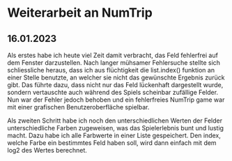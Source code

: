 # Weiterarbeit an NumTrip
## 16.01.2023

Als erstes habe ich heute viel Zeit damit verbracht, das Feld fehlerfrei auf dem Fenster darzustellen. Nach langer mühsamer Fehlersuche stellte sich schliessliche heraus, dass ich aus flüchtigkeit die list.index() funktion an einer Stelle benutzte, an welcher sie nicht das gewünschte Ergebnis zurück gibt. Das führte dazu, dass nicht nur das Feld lückenhaft dargestellt wurde, sondern vertauschte auch während des Spiels scheinbar zufällige Felder. Nun war der Fehler jedoch behoben und ein fehlerfreies NumTrip game war mit einer grafischen Benutzeroberfläche spielbar.

Als zweiten Schritt habe ich noch den unterschiedlichen Werten der Felder unterschiedliche Farben zugeweisen, was das Spielerlebnis bunt und lustig macht. Dazu habe ich alle Farbwerte in einer Liste gespeichert. Den index, welche Farbe ein bestimmtes Feld haben soll, wird dann einfach mit dem log2 des Wertes berechnet.